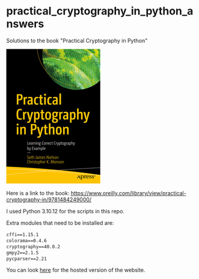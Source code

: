 # practical_cryptography_in_python_answers
Solutions to the book "Practical Cryptography in Python"

<img src="PCIP.jpeg">

Here is a link to the book: https://www.oreilly.com/library/view/practical-cryptography-in/9781484249000/

I used Python 3.10.12 for the scripts in this repo. 

Extra modules that need to be installed are: 

```
cffi==1.15.1
colorama==0.4.6
cryptography==40.0.2
gmpy2==2.1.5
pycparser==2.21
```

You can look [here](https://pcip-3fded.web.app/) for the hosted version of the 
website.